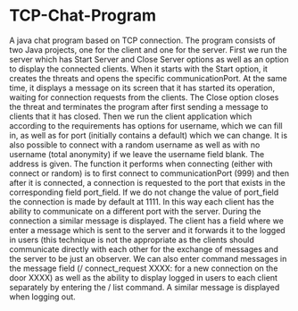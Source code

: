 # TCP-Chat-Program
A java chat program based on TCP connection. The program consists of two Java projects, one for the client and one for the server. First we run the server which has Start Server and Close Server options as well as an option to display the connected clients. When it starts with the Start option, it creates the threats and opens the specific communicationPort. At the same time, it displays a message on its screen that it has started its operation, waiting for connection requests from the clients. The Close option closes the threat and terminates the program after first sending a message to clients that it has closed. Then we run the client application which according to the requirements has options for username, which we can fill in, as well as for port (initially contains a default) which we can change. It is also possible to connect with a random username as well as with no username (total anonymity) if we leave the username field blank. The address is given. The function it performs when connecting (either with connect or random) is to first connect to communicationPort (999) and then after it is connected, a connection is requested to the port that exists in the corresponding field port_field. If we do not change the value of port_field the connection is made by default at 1111. In this way each client has the ability to communicate on a different port with the server. During the connection a similar message is displayed. The client has a field where we enter a message which is sent to the server and it forwards it to the logged in users (this technique is not the appropriate as the clients should communicate directly with each other for the exchange of messages and the server to be just an observer. We can also enter command messages in the message field (/ connect_request XXXX: for a new connection on the door XXXX) as well as the ability to display logged in users to each client separately by entering the / list command. A similar message is displayed when logging out.
